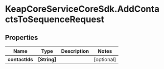 # KeapCoreServiceCoreSdk.AddContactsToSequenceRequest

## Properties

Name | Type | Description | Notes
------------ | ------------- | ------------- | -------------
**contactIds** | **[String]** |  | [optional] 


